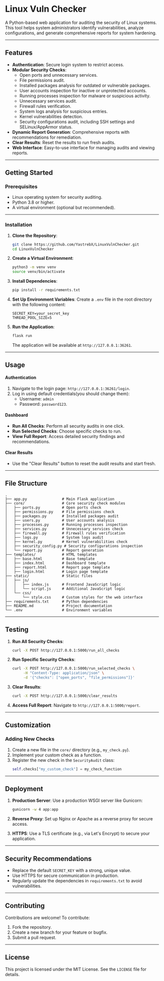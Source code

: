 # **Linux Vuln Checker**

A Python-based web application for auditing the security of Linux systems. This tool helps system administrators identify vulnerabilities, analyze configurations, and generate comprehensive reports for system hardening.

---

## **Features**

- **Authentication**: Secure login system to restrict access.
- **Modular Security Checks**:
  - Open ports and unnecessary services.
  - File permissions audit.
  - Installed packages analysis for outdated or vulnerable packages.
  - User accounts inspection for inactive or unprotected accounts.
  - Running processes inspection for malware or suspicious activity.
  - Unnecessary services audit.
  - Firewall rules verification.
  - System logs analysis for suspicious entries.
  - Kernel vulnerabilities detection.
  - Security configurations audit, including SSH settings and SELinux/AppArmor status.
- **Dynamic Report Generation**: Comprehensive reports with recommendations for remediation.
- **Clear Results**: Reset the results to run fresh audits.
- **Web Interface**: Easy-to-use interface for managing audits and viewing reports.

---

## **Getting Started**

### **Prerequisites**
- Linux operating system for security auditing.
- Python 3.8 or higher.
- A virtual environment (optional but recommended).

---

### **Installation**

1. **Clone the Repository**:
   ```bash
   git clone https://github.com/YastrebX/LinuxVulnChecker.git
   cd LinuxVulnChecker
   ```

2. **Create a Virtual Environment**:
   ```bash
   python3 -m venv venv
   source venv/bin/activate
   ```

3. **Install Dependencies**:
   ```bash
   pip install -r requirements.txt
   ```

4. **Set Up Environment Variables**:
   Create a `.env` file in the root directory with the following content:
   ```
   SECRET_KEY=your_secret_key
   THREAD_POOL_SIZE=5
   ```

5. **Run the Application**:
   ```bash
   flask run
   ```

   The application will be available at `http://127.0.0.1:36261`.

---

## **Usage**

#### **Authentication**
1. Navigate to the login page: `http://127.0.0.1:36261/login`.
2. Log in using default credentials(you should change them):
   - Username: `admin`
   - Password: `password123`.

#### **Dashboard**
- **Run All Checks**: Perform all security audits in one click.
- **Run Selected Checks**: Choose specific checks to run.
- **View Full Report**: Access detailed security findings and recommendations.

#### **Clear Results**
- Use the "Clear Results" button to reset the audit results and start fresh.

---

## **File Structure**

```plaintext
.
├── app.py                # Main Flask application
├── core/                 # Core security check modules
│   ├── ports.py          # Open ports check
│   ├── permissions.py    # File permissions check
│   ├── packages.py       # Installed packages audit
│   ├── users.py          # User accounts analysis
│   ├── processes.py      # Running processes inspection
│   ├── services.py       # Unnecessary services check
│   ├── firewall.py       # Firewall rules verification
│   ├── logs.py           # System logs audit
│   ├── kernel.py         # Kernel vulnerabilities check
│   ├── security_config.py # Security configurations inspection
│   └── report.py         # Report generation
├── templates/            # HTML templates
│   ├── base.html         # Base template
│   ├── index.html        # Dashboard template
│   ├── report.html       # Report page template
│   ├── login.html        # Login page template
├── static/               # Static files
│   ├── js/
│   │   ├── index.js      # Frontend JavaScript logic
│   │   └── script.js     # Additional JavaScript logic
│   └── css/
│       └── style.css     # Custom styles for the web interface
├── requirements.txt      # Python dependencies
├── README.md             # Project documentation
└── .env                  # Environment variables
```

---

## **Testing**

1. **Run All Security Checks**:
   ```bash
   curl -X POST http://127.0.0.1:5000/run_all_checks
   ```

2. **Run Specific Security Checks**:
   ```bash
   curl -X POST http://127.0.0.1:5000/run_selected_checks \
        -H "Content-Type: application/json" \
        -d '{"checks": ["open_ports", "file_permissions"]}'
   ```

3. **Clear Results**:
   ```bash
   curl -X POST http://127.0.0.1:5000/clear_results
   ```

4. **Access Full Report**:
   Navigate to `http://127.0.0.1:5000/report`.

---

## **Customization**

### **Adding New Checks**
1. Create a new file in the `core/` directory (e.g., `my_check.py`).
2. Implement your custom check as a function.
3. Register the new check in the `SecurityAudit` class:
   ```python
   self.checks["my_custom_check"] = my_check_function
   ```

---

## **Deployment**

1. **Production Server**:
   Use a production WSGI server like Gunicorn:
   ```bash
   gunicorn -w 4 app:app
   ```

2. **Reverse Proxy**:
   Set up Nginx or Apache as a reverse proxy for secure access.

3. **HTTPS**:
   Use a TLS certificate (e.g., via Let's Encrypt) to secure your application.

---

## **Security Recommendations**

- Replace the default `SECRET_KEY` with a strong, unique value.
- Use HTTPS for secure communication in production.
- Regularly update the dependencies in `requirements.txt` to avoid vulnerabilities.

---

## **Contributing**

Contributions are welcome! To contribute:
1. Fork the repository.
2. Create a new branch for your feature or bugfix.
3. Submit a pull request.

---

## **License**

This project is licensed under the MIT License. See the `LICENSE` file for details.